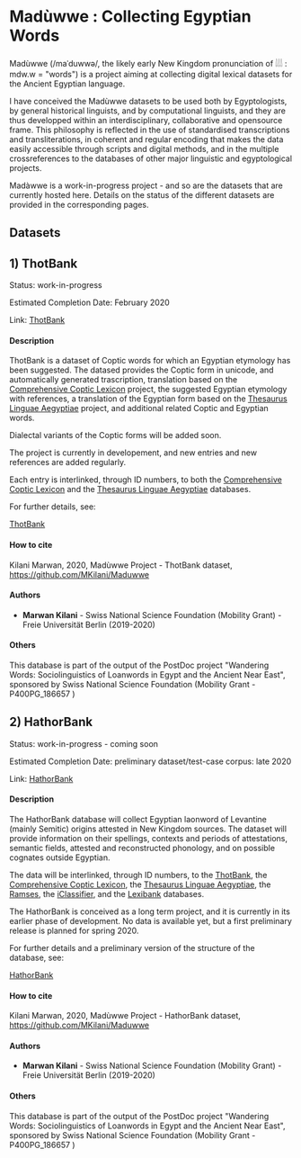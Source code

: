 # Madùwwe : Collecting Egyptian Words

Madùwwe (/maˈduwwə/, the likely early New Kingdom pronunciation of 𓌃𓌃𓌃 : mdw.w = "words") is a project aiming at collecting digital lexical datasets for the Ancient Egyptian language.

I have conceived the Madùwwe datasets to be used both by Egyptologists, by general historical linguists, and by computational linguists, and they are thus developped within an interdisciplinary, collaborative and opensource frame. This philosophy is reflected in the use of standardised transcriptions and transliterations, in coherent and regular encoding that makes the data easily accessible through scripts and digital methods, and in the multiple crossreferences to the databases of other major linguistic and egyptological projects.

Madàwwe is a work-in-progress project - and so are the datasets that are currently hosted here. Details on the status of the different datasets are provided in the corresponding pages.

## Datasets

## 1) ThotBank

Status: work-in-progress

Estimated Completion Date: February 2020

Link: [ThotBank](ThotBank)

#### Description

ThotBank is a dataset of Coptic words for which an Egyptian etymology has been suggested. The datased provides the Coptic form in unicode, and automatically generated trascription, translation based on the [Comprehensive Coptic Lexicon](http://coptic-dictionary.org/about.cgi) project, the suggested Egyptian etymology with references, a translation of the Egyptian form based on the [Thesaurus Linguae Aegyptiae](http://aaew.bbaw.de/tla/index.html) project, and additional related Coptic and Egyptian words.

Dialectal variants of the Coptic forms will be added soon.

The project is currently in developement, and new entries and new references are added regularly.

Each entry is interlinked, through ID numbers, to both the [Comprehensive Coptic Lexicon](http://coptic-dictionary.org/about.cgi) and the [Thesaurus Linguae Aegyptiae](http://aaew.bbaw.de/tla/index.html) databases.

For further details, see: 

[ThotBank](ThotBank)

#### How to cite

Kilani Marwan, 2020, Madùwwe Project - ThotBank dataset, https://github.com/MKilani/Maduwwe

#### Authors

* **Marwan Kilani** - Swiss National Science Foundation (Mobility Grant) - Freie Universität Berlin (2019-2020)

#### Others

This database is part of the output of the PostDoc project "Wandering Words: Sociolinguistics of Loanwords in Egypt and the Ancient Near East", sponsored by Swiss National Science Foundation (Mobility Grant - P400PG_186657 )

## 2) HathorBank

Status: work-in-progress - coming soon

Estimated Completion Date: preliminary dataset/test-case corpus: late 2020

Link: [HathorBank](HathorBank)

#### Description

The HathorBank database will collect Egyptian laonword of Levantine (mainly Semitic) origins attested in New Kingdom sources. The dataset will provide information on their spellings, contexts and periods of attestations, semantic fields, attested and reconstructed phonology, and on possible cognates outside Egyptian.

The data will be interlinked, through ID numbers, to the [ThotBank](ThotBank), the [Comprehensive Coptic Lexicon](http://coptic-dictionary.org/about.cgi), the [Thesaurus Linguae Aegyptiae](http://aaew.bbaw.de/tla/index.html), the [Ramses](http://ramses.ulg.ac.be), the [iClassifier](https://www.iclassifier.pw), and the [Lexibank](https://glottobank.org/#lexibank) databases.

The HathorBank is conceived as a long term project, and it is currently in its earlier phase of development. No data is available yet, but a first preliminary release is planned for spring 2020.

For further details and a preliminary version of the structure of the database, see: 

[HathorBank](HathorBank)

#### How to cite

Kilani Marwan, 2020, Madùwwe Project - HathorBank dataset, https://github.com/MKilani/Maduwwe

#### Authors

* **Marwan Kilani** - Swiss National Science Foundation (Mobility Grant) - Freie Universität Berlin (2019-2020)

#### Others

This database is part of the output of the PostDoc project "Wandering Words: Sociolinguistics of Loanwords in Egypt and the Ancient Near East", sponsored by Swiss National Science Foundation (Mobility Grant - P400PG_186657 )
